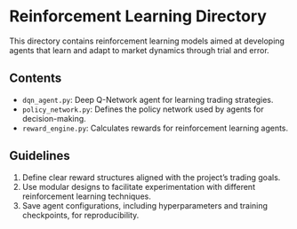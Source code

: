 # Reinforcement Learning Directory

This directory contains reinforcement learning models aimed at developing agents that learn and adapt to market dynamics through trial and error.

## Contents
- `dqn_agent.py`: Deep Q-Network agent for learning trading strategies.
- `policy_network.py`: Defines the policy network used by agents for decision-making.
- `reward_engine.py`: Calculates rewards for reinforcement learning agents.

## Guidelines
1. Define clear reward structures aligned with the project’s trading goals.
2. Use modular designs to facilitate experimentation with different reinforcement learning techniques.
3. Save agent configurations, including hyperparameters and training checkpoints, for reproducibility.